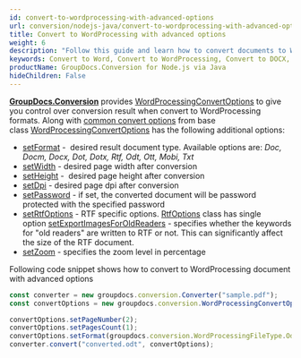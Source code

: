 ```yaml
---
id: convert-to-wordprocessing-with-advanced-options
url: conversion/nodejs-java/convert-to-wordprocessing-with-advanced-options
title: Convert to WordProcessing with advanced options
weight: 6
description: "Follow this guide and learn how to convert documents to Word and Open Document formats like DOC, DOCX, ODT, OTT formats with height, width, DPI and other customizations using GroupDocs.Conversion for Node.js via Java."
keywords: Convert to Word, Convert to WordProcessing, Convert to DOCX, Convert to DOC
productName: GroupDocs.Conversion for Node.js via Java
hideChildren: False
---
```

[**GroupDocs.Conversion**](#) provides [WordProcessingConvertOptions](#) to give you control over conversion result when convert to WordProcessing formats. Along with [common convert options](#) from base class [WordProcessingConvertOptions](#) has the following additional options:

*   [setFormat](#) -  desired result document type. Available options are: *Doc, Docm, Docx, Dot, Dotx, Rtf, Odt, Ott, Mobi, Txt*
*   [setWidth](#) - desired page width after conversion      
*   [setHeight](#) -  desired page height after conversion      
*   [setDpi](#) - desired page dpi after conversion      
*   [setPassword](#) -  if set, the converted document will be password protected with the specified password
*   [setRtfOptions](#) - RTF specific options. [RtfOptions](#) class has single option [setExportImagesForOldReaders](#) -  specifies whether the keywords for "old readers" are written to RTF or not. This can significantly affect the size of the RTF document.
*   [setZoom](#) - specifies the zoom level in percentage

Following code snippet shows how to convert to WordProcessing document with advanced options

```js
const converter = new groupdocs.conversion.Converter("sample.pdf");
const convertOptions = new groupdocs.conversion.WordProcessingConvertOptions();

convertOptions.setPageNumber(2);
convertOptions.setPagesCount(1);
convertOptions.setFormat(groupdocs.conversion.WordProcessingFileType.Odt);
converter.convert("converted.odt", convertOptions);
```
